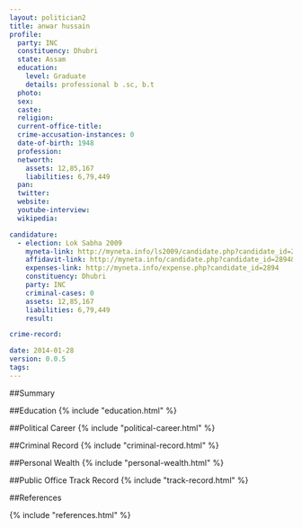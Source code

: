 ```yaml
---
layout: politician2
title: anwar hussain
profile: 
  party: INC
  constituency: Dhubri
  state: Assam
  education: 
    level: Graduate
    details: professional b .sc, b.t
  photo: 
  sex: 
  caste: 
  religion: 
  current-office-title: 
  crime-accusation-instances: 0
  date-of-birth: 1948
  profession: 
  networth: 
    assets: 12,85,167
    liabilities: 6,79,449
  pan: 
  twitter: 
  website: 
  youtube-interview: 
  wikipedia: 

candidature: 
  - election: Lok Sabha 2009
    myneta-link: http://myneta.info/ls2009/candidate.php?candidate_id=2894
    affidavit-link: http://myneta.info/candidate.php?candidate_id=2894&scan=original
    expenses-link: http://myneta.info/expense.php?candidate_id=2894
    constituency: Dhubri 
    party: INC
    criminal-cases: 0
    assets: 12,85,167
    liabilities: 6,79,449
    result:  

crime-record: 

date: 2014-01-28
version: 0.0.5
tags: 
---
```

##Summary


##Education
{% include "education.html" %}


##Political Career
{% include "political-career.html" %}


##Criminal Record
{% include "criminal-record.html" %}


##Personal Wealth
{% include "personal-wealth.html" %}


##Public Office Track Record
{% include "track-record.html" %}


##References


{% include "references.html" %}